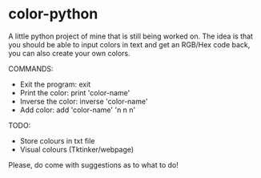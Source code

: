 # color-python

A little python project of mine that is still being worked on.
The idea is that you should be able to input colors in text and get an RGB/Hex code back, you can also create your own colors.

COMMANDS:
- Exit the program: exit
- Print the color: print 'color-name'
- Inverse the color: inverse 'color-name'
- Add color: add 'color-name' 'n n n'

TODO:
- Store colours in txt file
- Visual colours (Tktinker/webpage)

Please, do come with suggestions as to what to do!
